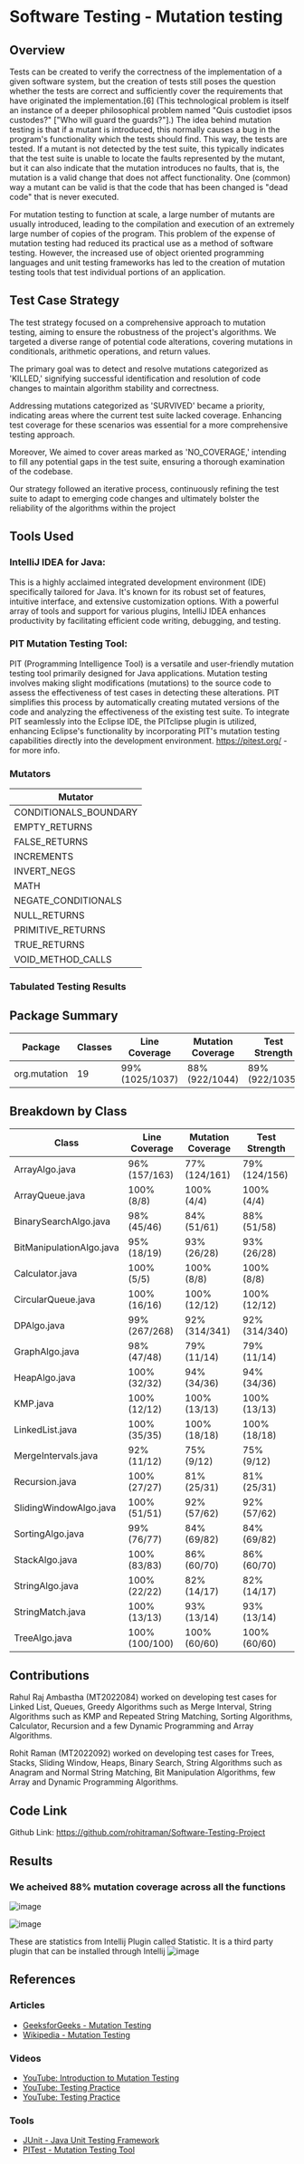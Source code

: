 # Software Testing - Mutation testing

## Overview

Tests can be created to verify the correctness of the implementation of a given software system, but the creation of tests still poses the question whether the tests are correct and sufficiently cover the requirements that have originated the implementation.[6] (This technological problem is itself an instance of a deeper philosophical problem named "Quis custodiet ipsos custodes?" ["Who will guard the guards?"].) The idea behind mutation testing is that if a mutant is introduced, this normally causes a bug in the program's functionality which the tests should find. This way, the tests are tested. If a mutant is not detected by the test suite, this typically indicates that the test suite is unable to locate the faults represented by the mutant, but it can also indicate that the mutation introduces no faults, that is, the mutation is a valid change that does not affect functionality. One (common) way a mutant can be valid is that the code that has been changed is "dead code" that is never executed.

For mutation testing to function at scale, a large number of mutants are usually introduced, leading to the compilation and execution of an extremely large number of copies of the program. This problem of the expense of mutation testing had reduced its practical use as a method of software testing. However, the increased use of object oriented programming languages and unit testing frameworks has led to the creation of mutation testing tools that test individual portions of an application.

## Test Case Strategy

The test strategy focused on a comprehensive approach to mutation testing, aiming to ensure the robustness of the project's algorithms. We targeted a diverse range of potential code alterations, covering mutations in conditionals, arithmetic operations, and return values.

The primary goal was to detect and resolve mutations categorized as 'KILLED,' signifying successful identification and resolution of code changes to maintain algorithm stability and correctness.

Addressing mutations categorized as 'SURVIVED' became a priority, indicating areas where the current test suite lacked coverage. Enhancing test coverage for these scenarios was essential for a more comprehensive testing approach.

Moreover, We aimed to cover areas marked as 'NO_COVERAGE,' intending to fill any potential gaps in the test suite, ensuring a thorough examination of the codebase.

Our strategy followed an iterative process, continuously refining the test suite to adapt to emerging code changes and ultimately bolster the reliability of the algorithms within the project

## Tools Used

### IntelliJ IDEA for Java:
This is a highly acclaimed integrated development environment (IDE) specifically tailored for Java. It's known for its robust set of features, intuitive interface, and extensive customization options. With a powerful array of tools and support for various plugins, IntelliJ IDEA enhances productivity by facilitating efficient code writing, debugging, and testing.

### PIT Mutation Testing Tool:
PIT (Programming Intelligence Tool) is a versatile and user-friendly mutation testing tool primarily designed for Java applications. Mutation testing involves making slight modifications (mutations) to the source code to assess the effectiveness of test cases in detecting these alterations. PIT simplifies this process by automatically creating mutated versions of the code and analyzing the effectiveness of the existing test suite. To integrate PIT seamlessly into the Eclipse IDE, the PITclipse plugin is utilized, enhancing Eclipse's functionality by incorporating PIT's mutation testing capabilities directly into the development environment.
https://pitest.org/ - for more info.

### Mutators

| Mutator             |
|---------------------|
| CONDITIONALS_BOUNDARY|
| EMPTY_RETURNS       |
| FALSE_RETURNS       |
| INCREMENTS          |
| INVERT_NEGS         |
| MATH                |
| NEGATE_CONDITIONALS |
| NULL_RETURNS        |
| PRIMITIVE_RETURNS   |
| TRUE_RETURNS        |
| VOID_METHOD_CALLS   |


### Tabulated Testing Results
## Package Summary

| Package | Classes | Line Coverage | Mutation Coverage | Test Strength |
|---------|---------|---------------|-------------------|---------------|
| org.mutation | 19 | 99% (1025/1037) | 88% (922/1044) | 89% (922/1035) |

## Breakdown by Class

| Class | Line Coverage | Mutation Coverage | Test Strength |
|-------|---------------|-------------------|---------------|
| ArrayAlgo.java | 96% (157/163) | 77% (124/161) | 79% (124/156) |
| ArrayQueue.java | 100% (8/8) | 100% (4/4) | 100% (4/4) |
| BinarySearchAlgo.java | 98% (45/46) | 84% (51/61) | 88% (51/58) |
| BitManipulationAlgo.java | 95% (18/19) | 93% (26/28) | 93% (26/28) |
| Calculator.java | 100% (5/5) | 100% (8/8) | 100% (8/8) |
| CircularQueue.java | 100% (16/16) | 100% (12/12) | 100% (12/12) |
| DPAlgo.java | 99% (267/268) | 92% (314/341) | 92% (314/340) |
| GraphAlgo.java | 98% (47/48) | 79% (11/14) | 79% (11/14) |
| HeapAlgo.java | 100% (32/32) | 94% (34/36) | 94% (34/36) |
| KMP.java | 100% (12/12) | 100% (13/13) | 100% (13/13) |
| LinkedList.java | 100% (35/35) | 100% (18/18) | 100% (18/18) |
| MergeIntervals.java | 92% (11/12) | 75% (9/12) | 75% (9/12) |
| Recursion.java | 100% (27/27) | 81% (25/31) | 81% (25/31) |
| SlidingWindowAlgo.java | 100% (51/51) | 92% (57/62) | 92% (57/62) |
| SortingAlgo.java | 99% (76/77) | 84% (69/82) | 84% (69/82) |
| StackAlgo.java | 100% (83/83) | 86% (60/70) | 86% (60/70) |
| StringAlgo.java | 100% (22/22) | 82% (14/17) | 82% (14/17) |
| StringMatch.java | 100% (13/13) | 93% (13/14) | 93% (13/14) |
| TreeAlgo.java | 100% (100/100) | 100% (60/60) | 100% (60/60) |

## Contributions
Rahul Raj Ambastha (MT2022084) worked on developing test cases for Linked List, Queues, Greedy Algorithms such as Merge Interval, String Algorithms such as KMP and Repeated String Matching, Sorting Algorithms, Calculator, Recursion and a few Dynamic Programming and Array Algorithms.

Rohit Raman (MT2022092) worked on developing test cases for Trees, Stacks, Sliding Window, Heaps, Binary Search, String Algorithms such as Anagram and Normal String Matching, Bit Manipulation Algorithms, few Array and  Dynamic Programming Algorithms.

## Code Link
Github Link: https://github.com/rohitraman/Software-Testing-Project

## Results
###  We acheived 88% mutation coverage across all the functions

![image](https://github.com/rohitraman/Software-Testing-Project/assets/29233582/667cc750-a83a-470b-b176-9a3708e10e82)

![image](https://github.com/rohitraman/Software-Testing-Project/assets/29233582/083c62c3-14cc-4d64-a8ca-18ce4dea0f83)

These are statistics from Intellij Plugin called Statistic. It is a third party plugin that can be installed through Intellij
![image](https://github.com/rohitraman/Software-Testing-Project/assets/29233582/eb920685-6a54-4f51-9bdb-99e5b0376030)

## References

### Articles

- [GeeksforGeeks - Mutation Testing](https://www.geeksforgeeks.org/software-testing-mutation-testing/)
- [Wikipedia - Mutation Testing](https://en.wikipedia.org/wiki/Mutation_testing)

### Videos

- [YouTube: Introduction to Mutation Testing](https://www.youtube.com/watch?v=wZeZMtqVmck)
- [YouTube: Testing Practice](https://www.youtube.com/watch?v=fiVma2syvoo)
- [YouTube: Testing Practice](https://www.youtube.com/watch?v=kHlysr-yPYs)

### Tools

- [JUnit - Java Unit Testing Framework](https://mvnrepository.com/artifact/junit/junit)
- [PITest - Mutation Testing Tool](https://pitest.org/)
